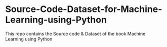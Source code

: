 # Source-Code-Dataset-for-Machine-Learning-using-Python

This repo contains the Source code & Dataset of the book Machine Learning using Python
